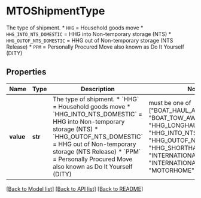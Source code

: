 # MTOShipmentType

The type of shipment.   * `HHG` = Household goods move   * `HHG_INTO_NTS_DOMESTIC` = HHG into Non-temporary storage (NTS)   * `HHG_OUTOF_NTS_DOMESTIC` = HHG out of Non-temporary storage (NTS Release)   * `PPM` = Personally Procured Move also known as Do It Yourself (DITY) 

## Properties
Name | Type | Description | Notes
------------ | ------------- | ------------- | -------------
**value** | **str** | The type of shipment.   * &#x60;HHG&#x60; &#x3D; Household goods move   * &#x60;HHG_INTO_NTS_DOMESTIC&#x60; &#x3D; HHG into Non-temporary storage (NTS)   * &#x60;HHG_OUTOF_NTS_DOMESTIC&#x60; &#x3D; HHG out of Non-temporary storage (NTS Release)   * &#x60;PPM&#x60; &#x3D; Personally Procured Move also known as Do It Yourself (DITY)  |  must be one of ["BOAT_HAUL_AWAY", "BOAT_TOW_AWAY", "HHG", "HHG_LONGHAUL_DOMESTIC", "HHG_INTO_NTS_DOMESTIC", "HHG_OUTOF_NTS_DOMESTIC", "HHG_SHORTHAUL_DOMESTIC", "INTERNATIONAL_HHG", "INTERNATIONAL_UB", "MOTORHOME", "PPM", ]

[[Back to Model list]](../README.md#documentation-for-models) [[Back to API list]](../README.md#documentation-for-api-endpoints) [[Back to README]](../README.md)


